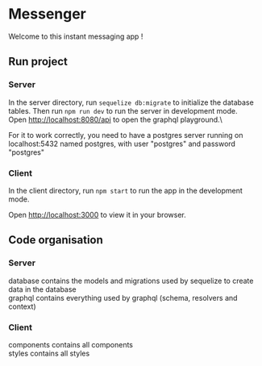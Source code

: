 # Messenger

Welcome to this instant messaging app !

## Run project
### Server

In the server directory, run `sequelize db:migrate` to initialize the database tables.
Then run `npm run dev` to run the server in development mode.\
Open [http://localhost:8080/api](http://localhost:8080/api) to open the graphql playground.\

For it to work correctly, you need to have a postgres server running on localhost:5432 named postgres, with user "postgres" and password "postgres"

### Client
In the client directory, run `npm start` to run the app in the development mode.

Open [http://localhost:3000](http://localhost:3000) to view it in your browser.

## Code organisation
### Server
database contains the models and migrations used by sequelize to create data in the database\
graphql contains everything used by graphql (schema, resolvers and context)

### Client
components contains all components\
styles contains all styles